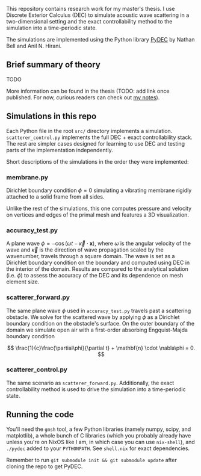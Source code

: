 This repository contains research work for my master's thesis.
I use Discrete Exterior Calculus (DEC)
to simulate acoustic wave scattering in a two-dimensional setting
and the exact controllability method
to the simulation into a time-periodic state.

The simulations are implemented using the Python library [PyDEC]
by Nathan Bell and Anil N. Hirani.

## Brief summary of theory

TODO

More information can be found in the thesis (TODO: add link once published.
For now, curious readers can check out [my notes][notes]).

## Simulations in this repo

Each Python file in the root `src/` directory implements a simulation.
`scatterer_control.py` implements the full DEC + exact controllability stack.
The rest are simpler cases designed for learning to use DEC
and testing parts of the implementation independently.

Short descriptions of the simulations in the order they were implemented:

### membrane.py

Dirichlet boundary condition $\phi = 0$
simulating a vibrating membrane rigidly attached
to a solid frame from all sides.

Unlike the rest of the simulations,
this one computes pressure and velocity on vertices and edges of the primal mesh
and features a 3D visualization.

### accuracy_test.py

A plane wave $\phi = -\cos(\omega t - \vec{\kappa} \cdot \mathbf{x})$,
where $\omega$ is the angular velocity of the wave
and $\vec{\kappa}$ is the direction of wave propagation scaled by the wavenumber,
travels through a square domain.
The wave is set as a Dirichlet boundary condition on the boundary
and computed using DEC in the interior of the domain.
Results are compared to the analytical solution (i.e. $\phi$)
to assess the accuracy of the DEC and its dependence on mesh element size.

### scatterer_forward.py

The same plane wave $\phi$ used in `accuracy_test.py`
travels past a scattering obstacle.
We solve for the scattered wave by applying $\phi$
as a Dirichlet boundary condition on the obstacle's surface.
On the outer boundary of the domain we simulate open air
with a first-order absorbing Engquist-Majda boundary condition

$$
\frac{1}{c}\frac{\partial\phi}{\partial t} + \mathbf{n} \cdot \nabla\phi = 0.
$$

### scatterer_control.py

The same scenario as `scatterer_forward.py`.
Additionally, the exact controllability method is used
to drive the simulation into a time-periodic state.

## Running the code

You'll need the `gmsh` tool, a few Python libraries
(namely numpy, scipy, and matplotlib),
a whole bunch of C libraries (which you probably already have
unless you're on NixOS like I am, in which case you can use `nix-shell`),
and `./pydec` added to your `PYTHONPATH`.
See `shell.nix` for exact dependencies.

Remember to run `git submodule init && git submodule update` after cloning the
repo to get PyDEC.

[pydec]: https://github.com/hirani/pydec
[notes]: https://github.com/m0lentum/notes/blob/main/Coursework/Master's%20thesis%20-%20Notes.md
